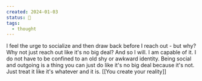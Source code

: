 ```yaml
---
created: 2024-01-03
status: 🔴
tags:
  - thought
---
```

I feel the urge to socialize and then draw back before I reach out - but why? Why not just reach out like it's no big deal? And so I will. I am capable of it. I do not have to be confined to an old shy or awkward identity. Being social and outgoing is a thing you can just do like it's no big deal because it's not. Just treat it like it's whatever and it is. [[You create your reality]]
